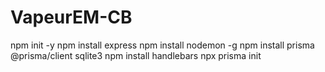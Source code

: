 # VapeurEM-CB

npm init -y
npm install express
npm install nodemon -g
npm install prisma @prisma/client sqlite3
npm install handlebars
npx prisma init
